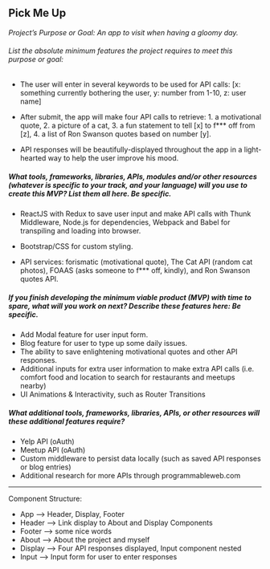 ## Pick Me Up

_Project’s Purpose or Goal: An app to visit when having a gloomy day._

###### List the absolute minimum features the project requires to meet this purpose or goal:

* The user will enter in several keywords to be used for API calls: [x: something currently bothering the user, y:  number from 1-10, z: user name]

* After submit, the app will make four API calls to retrieve: 1. a motivational quote, 2. a picture of a cat, 3. a fun statement to tell [x] to f*** off from [z], 4. a list of Ron Swanson quotes  based on number [y].

* API responses will be beautifully-displayed throughout the app in a light-hearted way to help the user improve his mood.

##### What tools, frameworks, libraries, APIs, modules and/or other resources (whatever is specific to your track, and your language) will you use to create this MVP? List them all here. Be specific.

* ReactJS with Redux to save user input and make API calls with Thunk Middleware, Node.js for dependencies, Webpack and Babel for transpiling and loading into browser.  

* Bootstrap/CSS for custom styling.

* API services: forismatic (motivational quote), The Cat API (random cat photos), FOAAS (asks someone to f*** off, kindly), and Ron Swanson quotes API.

##### If you finish developing the minimum viable product (MVP) with time to spare, what will you work on next? Describe these features here: Be specific.

* Add Modal feature for user input form.
* Blog feature for user to type up some daily issues.
* The ability to save enlightening motivational quotes and other API responses.
* Additional inputs for extra user information to make extra API calls (i.e. comfort food and location to search for restaurants and meetups nearby)
* UI Animations & Interactivity, such as Router Transitions

##### What additional tools, frameworks, libraries, APIs, or other resources will these additional features require?

* Yelp API (oAuth)
* Meetup API (oAuth)
* Custom middleware to persist data locally (such as saved API responses or blog entries)
* Additional research for more APIs through programmableweb.com

--------

Component Structure:
* App --> Header, Display, Footer
* Header --> Link display to About and Display Components
* Footer --> some nice words
* About --> About the project and myself
* Display --> Four API responses displayed, Input component nested
* Input --> Input form for user to enter responses
